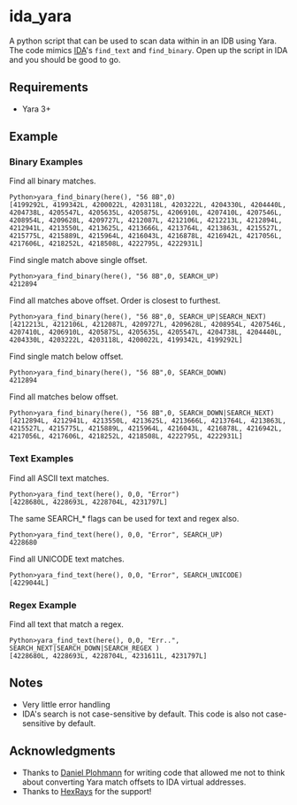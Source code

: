 # ida_yara
A python script that can be used to scan data within in an IDB using Yara. The code mimics [IDA](https://www.hex-rays.com/products/ida/support/idadoc/284.shtml)'s `find_text` and `find_binary`. Open up the script in IDA and you should be good to go.

## Requirements
 - Yara 3+

## Example

### Binary Examples

Find all binary matches.
```
Python>yara_find_binary(here(), "56 8B",0)
[4199292L, 4199342L, 4200022L, 4203118L, 4203222L, 4204330L, 4204440L, 4204738L, 4205547L, 4205635L, 4205875L, 4206910L, 4207410L, 4207546L, 4208954L, 4209628L, 4209727L, 4212087L, 4212106L, 4212213L, 4212894L, 4212941L, 4213550L, 4213625L, 4213666L, 4213764L, 4213863L, 4215527L, 4215775L, 4215889L, 4215964L, 4216043L, 4216878L, 4216942L, 4217056L, 4217606L, 4218252L, 4218508L, 4222795L, 4222931L]
```
Find single match above single offset.
```
Python>yara_find_binary(here(), "56 8B",0, SEARCH_UP)
4212894
```
Find all matches above offset. Order is closest to furthest.
```
Python>yara_find_binary(here(), "56 8B",0, SEARCH_UP|SEARCH_NEXT)
[4212213L, 4212106L, 4212087L, 4209727L, 4209628L, 4208954L, 4207546L, 4207410L, 4206910L, 4205875L, 4205635L, 4205547L, 4204738L, 4204440L, 4204330L, 4203222L, 4203118L, 4200022L, 4199342L, 4199292L]
```
Find single match below offset.
```
Python>yara_find_binary(here(), "56 8B",0, SEARCH_DOWN)
4212894
```
Find all matches below offset.
```
Python>yara_find_binary(here(), "56 8B",0, SEARCH_DOWN|SEARCH_NEXT)
[4212894L, 4212941L, 4213550L, 4213625L, 4213666L, 4213764L, 4213863L, 4215527L, 4215775L, 4215889L, 4215964L, 4216043L, 4216878L, 4216942L, 4217056L, 4217606L, 4218252L, 4218508L, 4222795L, 4222931L]
```
### Text Examples
Find all ASCII text matches.
```
Python>yara_find_text(here(), 0,0, "Error")
[4228680L, 4228693L, 4228704L, 4231797L]
```
The same SEARCH_* flags can be used for text and regex also.
```
Python>yara_find_text(here(), 0,0, "Error", SEARCH_UP)
4228680
```
Find all UNICODE text matches.
```
Python>yara_find_text(here(), 0,0, "Error", SEARCH_UNICODE)
[4229044L]
```
### Regex Example

Find all text that match a regex.
```
Python>yara_find_text(here(), 0,0, "Err..", SEARCH_NEXT|SEARCH_DOWN|SEARCH_REGEX )
[4228680L, 4228693L, 4228704L, 4231611L, 4231797L]
```
## Notes
 - Very little error handling
 - IDA's search is not case-sensitive by default. This code is also not case-sensitive by default.   


## Acknowledgments
 - Thanks to [Daniel Plohmann](https://twitter.com/push_pnx?lang=en) for writing code that allowed me not to
think about converting Yara match offsets to IDA virtual addresses.
 - Thanks to [HexRays](https://www.hex-rays.com/) for the support! 
